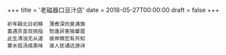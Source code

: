 +++
title = '老磁器口豆汁店'
date = 2018-05-27T00:00:00
draft = false
+++

```text
祈年殿北日初移  薄煮深炊臭满旗
喜遇京音双挑指  愁逢异客独颦眉
此生清浊无从道  彼岸微宏有共知
寡水孤汤成美味  谁人犹诵远游诗
```
